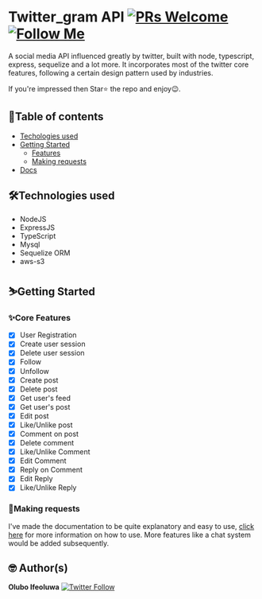# Twitter_gram API [![PRs Welcome](https://img.shields.io/badge/PRs-welcome-brightgreen.svg?style=flat-square)](http://makeapullrequest.com) [![Follow Me](https://img.shields.io/twitter/follow/IfeoluwaOlubo?style=social)](https://twitter.com/IfeoluwaOlubo)

A social media API influenced greatly by twitter, built with node, typescript, express, sequelize and a lot more. It incorporates most of the twitter core features, following a certain design pattern used by industries.

<!-- [Here](https://ohsocial.herokuapp.com/) is the link to the API base URL -->

If you're impressed then Star⭐ the repo and enjoy😉.

## 📖Table of contents

- [Techologies used](#technologies)
- [Getting Started](#getting-started)
  - [Features](#features)
  - [Making requests](#making-requests)
- [Docs](https://documenter.getpostman.com/view/11680593/TzXtJfzY)

## 🛠️Technologies used

- NodeJS
- ExpressJS
- TypeScript
- Mysql
- Sequelize ORM
- aws-s3

## ⛷️Getting Started

### ✨Core Features

- [x] User Registration
- [x] Create user session
- [x] Delete user session
- [x] Follow
- [x] Unfollow
- [x] Create post
- [x] Delete post
- [x] Get user's feed
- [x] Get user's post
- [x] Edit post
- [x] Like/Unlike post
- [x] Comment on post
- [x] Delete comment
- [x] Like/Unlike Comment
- [x] Edit Comment
- [x] Reply on Comment
- [x] Edit Reply
- [x] Like/Unlike Reply

### 📮Making requests

I've made the documentation to be quite explanatory and easy to use, [click here](https://documenter.getpostman.com/view/11680593/TzXtJfzY) for more information on how to use. More features like a chat system would be added subsequently.

## 🤓 Author(s)

**Olubo Ifeoluwa** [![Twitter Follow](https://img.shields.io/twitter/follow/IfeoluwaOlubo?style=social)](https://twitter.com/IfeoluwaOlubo)

